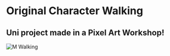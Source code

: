 # **Original Character Walking** 
## Uni project made in a Pixel Art Workshop!

![M Walking](https://piskel-imgstore-b.appspot.com/img/6f71ce61-0c20-11ef-917d-7fea085625f5.gif)
